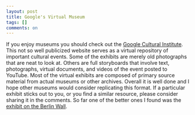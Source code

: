 ```yaml
---
layout: post
title: Google's Virtual Museum
tags: []
comments: on
---
```

If you enjoy museums you should check out the <a href="http://www.google.com/culturalinstitute">Google Cultural Institute</a>. This not so well publicized website serves as a virtual repository of important cultural events. Some of the exhibits are merely old photographs that are neat to look at. Others are full storyboards that involve text, photographs, virtual documents, and videos of the event posted to YouTube. Most of the virtual exhibits are composed of primary source material from actual museums or other archives. Overall it is well done and I hope other museums would consider replicating this format. If a particular exhibit sticks out to you, or you find a similar resource, please consider sharing it in the comments. So far one of the better ones I found was the <a href="http://www.google.com/culturalinstitute/#!exhibit:exhibitId=QRN92NBb&amp;position=0%2C7">exhibit on the Berlin Wall</a>.
